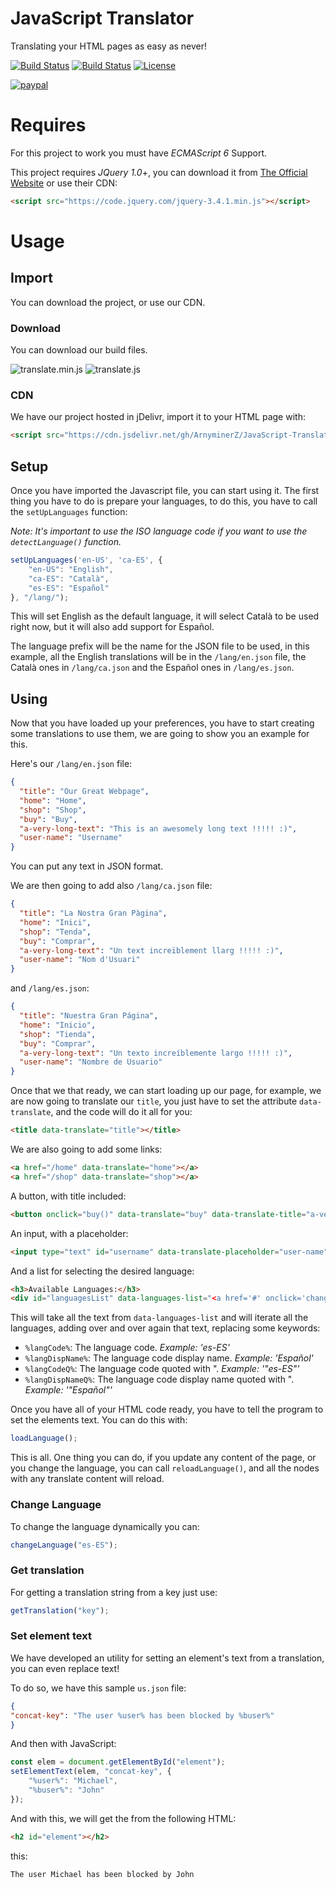 # JavaScript Translator

Translating your HTML pages as easy as never!

[![Build Status](https://img.shields.io/github/forks/ArnyminerZ/JavaScript-Translator.svg?style=flat-square)](https://github.com/ArnyminerZ/JavaScript-Translator)
[![Build Status](https://img.shields.io/github/stars/ArnyminerZ/JavaScript-Translator.svg?style=flat-square)](https://github.com/ArnyminerZ/JavaScript-Translator)
[![License](https://img.shields.io/github/license/ArnyminerZ/JavaScript-Translator.svg?style=flat-square)](https://github.com/ArnyminerZ/JavaScript-Translator)

[![paypal](https://www.paypalobjects.com/en_US/i/btn/btn_donateCC_LG.gif)](https://paypal.me/ArnyminerZ)

# Requires
For this project to work you must have *ECMAScript 6* Support.

This project requires *JQuery 1.0*+, you can download it from [The Official Website](https://jquery.com/) or use their CDN:
```html
<script src="https://code.jquery.com/jquery-3.4.1.min.js"></script>
```

# Usage
## Import
You can download the project, or use our CDN.
### Download
You can download our build files.

![translate.min.js](https://img.shields.io/static/v1.svg?label=1.2.0&message=translate.min.js&color=success&url=https://cdn.jsdelivr.net/gh/ArnyminerZ/JavaScript-Translator@1.2.0/dist/js/translate.min.js&style=flat-square)
![translate.js](https://img.shields.io/static/v1.svg?label=1.2.0&message=translate.js&color=success&url=https://cdn.jsdelivr.net/gh/ArnyminerZ/JavaScript-Translator@1.2.0/dist/js/translate.min.js&style=flat-square)
### CDN
We have our project hosted in jDelivr, import it to your HTML page with:
```HTML
<script src="https://cdn.jsdelivr.net/gh/ArnyminerZ/JavaScript-Translator@1.2.0/dist/js/translate.min.js"></script>
```
## Setup
Once you have imported the Javascript file, you can start using it. The first thing you have to do is prepare your languages, to do this, you have to call the `setUpLanguages` function:

*Note: It's important to use the ISO language code if you want to use the `detectLanguage()` function.*
```javascript
setUpLanguages('en-US', 'ca-ES', {
    "en-US": "English",
    "ca-ES": "Català",
    "es-ES": "Español"
}, "/lang/");
```
This will set English as the default language, it will select Català to be used right now, but it will also add support for Español.

The language prefix will be the name for the JSON file to be used, in this example, all the English translations will be in the `/lang/en.json` file, the Català ones in `/lang/ca.json` and the Español ones in `/lang/es.json`.
## Using
Now that you have loaded up your preferences, you have to start creating some translations to use them, we are going to show you an example for this.

Here's our `/lang/en.json` file:
```json
{
  "title": "Our Great Webpage",
  "home": "Home",
  "shop": "Shop",
  "buy": "Buy",
  "a-very-long-text": "This is an awesomely long text !!!!! :)",
  "user-name": "Username"
}
```
You can put any text in JSON format.

We are then going to add also `/lang/ca.json` file:
```json
{
  "title": "La Nostra Gran Pàgina",
  "home": "Inici",
  "shop": "Tenda",
  "buy": "Comprar",
  "a-very-long-text": "Un text increïblement llarg !!!!! :)",
  "user-name": "Nom d'Usuari"
}
```
and `/lang/es.json`:
```json
{
  "title": "Nuestra Gran Página",
  "home": "Inicio",
  "shop": "Tienda",
  "buy": "Comprar",
  "a-very-long-text": "Un texto increíblemente largo !!!!! :)",
  "user-name": "Nombre de Usuario"
}
```
Once that we that ready, we can start loading up our page, for example, we are now going to translate our `title`, you just have to set the attribute `data-translate`, and the code will do it all for you:
```html
<title data-translate="title"></title>
```
We are also going to add some links:
```html
<a href="/home" data-translate="home"></a>
<a href="/shop" data-translate="shop"></a>
```
A button, with title included:
```html
<button onclick="buy()" data-translate="buy" data-translate-title="a-very-long-text"></button>
```
An input, with a placeholder:
```html
<input type="text" id="username" data-translate-placeholder="user-name" />
```
And a list for selecting the desired language:
```html
<h3>Available Languages:</h3>
<div id="languagesList" data-languages-list="<a href='#' onclick='changeLanguage(%langCodeQ%);return false;'>%langCode%: %langDispName%</a><br/>"></div>
```
This will take all the text from `data-languages-list` and will iterate all the languages, adding over and over again that text, replacing some keywords:

- `%langCode%`: The language code. *Example: 'es-ES'*
- `%langDispName%`: The language code display name. *Example: 'Español'*
- `%langCodeQ%`: The language code quoted with ". *Example: '"es-ES"'*
- `%langDispNameQ%`: The language code display name quoted with ". *Example: '"Español"'*

Once you have all of your HTML code ready, you have to tell the program to set the elements text. You can do this with:
```javascript
loadLanguage();
```
This is all. One thing you can do, if you update any content of the page, or you change the language, you can call `reloadLanguage()`, and all the nodes with any translate content will reload.

### Change Language
To change the language dynamically you can:
```javascript
changeLanguage("es-ES");
```

### Get translation
For getting a translation string from a key just use:
```javascript
getTranslation("key");
```

### Set element text
We have developed an utility for setting an element's text from a translation, you can even replace text!

To do so, we have this sample `us.json` file:
```json
{
"concat-key": "The user %user% has been blocked by %buser%"
}
```
And then with JavaScript:
```javascript
const elem = document.getElementById("element");
setElementText(elem, "concat-key", { 
    "%user%": "Michael",
    "%buser%": "John"
});
```
And with this, we will get the from the following HTML:
```html
<h2 id="element"></h2>
```
this:
```
The user Michael has been blocked by John
```
